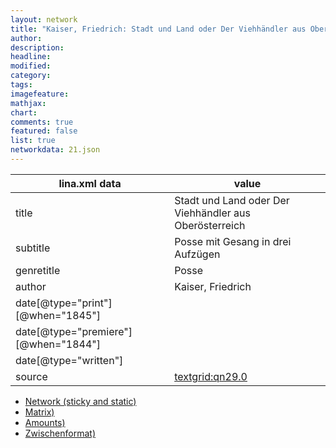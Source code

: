 ```yaml
---
layout: network
title: "Kaiser, Friedrich: Stadt und Land oder Der Viehhändler aus Oberösterreich (1844)"
author:
description:
headline:
modified:
category:
tags:
imagefeature: 
mathjax: 
chart: 
comments: true
featured: false
list: true
networkdata: 21.json
---
```

lina.xml data  | value
------------- | -------------
title|Stadt und Land oder Der Viehhändler aus Oberösterreich
subtitle|Posse mit Gesang in drei Aufzügen
genretitle|Posse
author|Kaiser, Friedrich
date[@type="print"][@when="1845"]|
date[@type="premiere"][@when="1844"]|
date[@type="written"]|
source|[textgrid:qn29.0](https://textgridlab.org/1.0/tgcrud-public/rest/textgrid:qn29.0/data)



* [Network (sticky and static)](/linas/network21)
* [Matrix)](/linas/matrix21)
* [Amounts)](/linas/amount21)
* [Zwischenformat)](/linas/lina21 )
